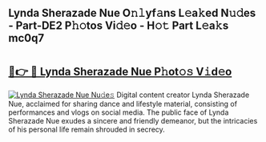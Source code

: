 ## Lynda Sherazade Nue O𝚗𝚕yf𝚊ns L𝚎a𝚔ed N𝚞𝚍es - Part-DE2 P𝚑𝚘tos Vi𝚍𝚎o - H𝚘𝚝 Part L𝚎a𝚔s mc0q7

# <h2><a href="http://kf5km55.oniu.top/?m=Lynda+Sherazade+Nue">🔗👉 🔴 Lynda Sherazade Nue P𝚑ot𝚘𝚜 V𝚒d𝚎o</a></h2>

[![Lynda Sherazade Nue Nu𝚍e𝚜](https://i.imgur.com/0qMVB7G.gif)](http://kf5km55.oniu.top/?m=Lynda+Sherazade+Nue)
Digital content creator Lynda Sherazade Nue, acclaimed for sharing dance and lifestyle material, consisting of performances and vlogs on social media. The public face of Lynda Sherazade Nue exudes a sincere and friendly demeanor, but the intricacies of his personal life remain shrouded in secrecy.  
